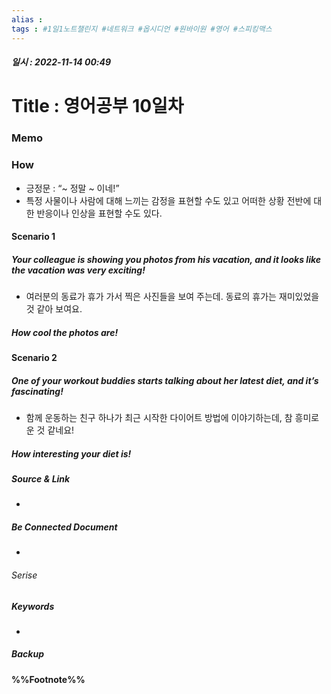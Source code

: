 ```yaml
---
alias : 
tags : #1일1노트챌린지 #네트워크 #옵시디언 #원바이원 #영어 #스피킹맥스
---
```


##### 일시 : 2022-11-14 00:49

# Title : 영어공부 10일차

### Memo

### How
- 긍정문 : “~ 정말 ~ 이네!”
- 특정 사물이나 사람에 대해 느끼는 감정을 표현할 수도 있고 어떠한 상황 전반에 대한 반응이나 인상을 표현할 수도 있다.

#### Scenario 1

##### Your colleague is showing you photos from his vacation, and it looks like the vacation was very exciting!
- 여러분의 동료가 휴가 가서 찍은 사진들을 보여 주는데. 동료의 휴가는 재미있었을 것 같아 보여요.

##### How cool the photos are!

#### Scenario 2

##### One of your workout buddies starts talking about her latest diet, and it’s fascinating!
- 함께 운동하는 친구 하나가 최근 시작한 다이어트 방법에 이야기하는데, 참 흥미로운 것 같네요!

##### How interesting your diet is!

##### Source & Link
- 

##### Be Connected Document
- 

###### Serise


##### Keywords
- 

##### Backup


#### %%Footnote%%

[^1]: 